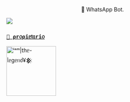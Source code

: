  <p align="center">🌹 WhatsApp Bot.</p>
</p>
<a href="https://camo.githubusercontent.com/f05e5dfdc431bdd7b3fa8115063607f4e4d40a095b818f06c7c1c96dd23b48a8/68747470733a2f2f63617073756c652d72656e6465722e76657263656c2e6170702f6170693f747970653d776176696e6726636f6c6f723d6772616469656e74266865696768743d3135302673656374696f6e3d666f6f746572/>
> ⚜️ Versión Actual: 2.0.0
---
## `g᥆`
<a href="https://api.whatsapp.com/send/?phone=5491126852241&text=&type=phone_number&app_absent=0" target="blank"><img src="https://img.shields.io/badge/BOT_OFICIAL_1-25D366?style=for-the-badge&logo=whatsapp&logoColor=white" />


### **`👑 ⍴r᥆⍴іᥱ𝗍ᥲrі᥆`**
<a
href="https://github.com/fedelan"><img src="https://github.com/fedelan.png" width="130" height="130" alt="ⁱᵃᵐ|𝗍һᥱ-ᥣᥱgᥱᥒძ¥𒆜"/></a>
